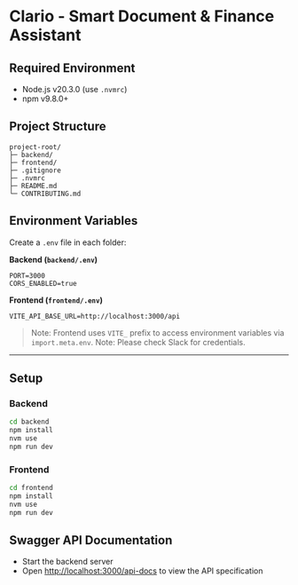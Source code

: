 # Clario - Smart Document & Finance Assistant

## Required Environment

- Node.js v20.3.0 (use `.nvmrc`)
- npm v9.8.0+

## Project Structure

```
project-root/
├─ backend/
├─ frontend/
├─ .gitignore
├─ .nvmrc
├─ README.md
└─ CONTRIBUTING.md
```

## Environment Variables

Create a `.env` file in each folder:

**Backend (`backend/.env`)**

```env
PORT=3000
CORS_ENABLED=true
```

**Frontend (`frontend/.env`)**

```env
VITE_API_BASE_URL=http://localhost:3000/api
```

> Note: Frontend uses `VITE_` prefix to access environment variables via `import.meta.env`.
> Note: Please check Slack for credentials.

---

## Setup

### Backend

```bash
cd backend
npm install
nvm use
npm run dev
```

### Frontend

```bash
cd frontend
npm install
nvm use
npm run dev
```

## Swagger API Documentation

- Start the backend server
- Open [http://localhost:3000/api-docs](http://localhost:3000/api-docs) to view the API specification
